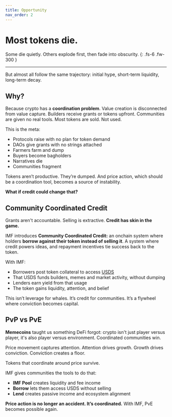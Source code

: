 ```yaml
---
title: Opportunity
nav_order: 2
---
```


# Most tokens die.

Some die quietly. Others explode first, then fade into obscurity. 
{: .fs-6 .fw-300 }

---

But almost all follow the same trajectory: initial hype, short-term liquidity, long-term decay.

## Why?

Because crypto has a **coordination problem**. Value creation is disconnected from value capture. Builders receive grants or tokens upfront. Communities are given no real tools. Most tokens are sold. Not used.

This is the meta:

- Protocols raise with no plan for token demand  
- DAOs give grants with no strings attached  
- Farmers farm and dump  
- Buyers become bagholders  
- Narratives die  
- Communities fragment

Tokens aren’t productive. They’re dumped. And price action, which should be a coordination tool, becomes a source of instability.

**What if credit could change that?**

## Community Coordinated Credit

Grants aren't accountable. Selling is extractive. **Credit has skin in the game.**

IMF introduces **Community Coordinated Credit:** an onchain system where holders **borrow against their token instead of selling it**. A system where credit powers ideas, and repayment incentives tie success back to the token.

With IMF:

- Borrowers post token collateral to access [USDS](https://sky.money)  
- That USDS funds builders, memes and market activity, without dumping  
- Lenders earn yield from that usage  
- The token gains liquidity, attention, and belief  

This isn’t leverage for whales. It’s credit for communities. It’s a flywheel where conviction becomes capital.

## PvP vs PvE

**Memecoins** taught us something DeFi forgot: crypto isn't just player versus player, it's also player versus environment. Coordinated communities win.

Price movement captures attention. Attention drives growth. Growth drives conviction. Conviction creates a floor.

Tokens that coordinate around price survive.

IMF gives communities the tools to do that:

- **IMF Pool** creates liquidity and fee income  
- **Borrow** lets them access USDS without selling  
- **Lend** creates passive income and ecosystem alignment  

**Price action is no longer an accident. It’s coordinated.** With IMF, PvE becomes possible again.